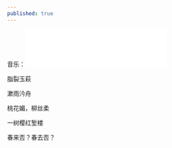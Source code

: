 ```yaml
---
published: true
---
```

音乐：<iframe frameborder="no" border="0" marginwidth="0" marginheight="0" width=330 height=86 src="//music.163.com/outchain/player?type=2&id=490484330&auto=1&height=66"></iframe>



脂裂玉萩


漱雨汵舟


桃花媚，柳丝柔


一树樱红堑楼


春来否？春去否？

